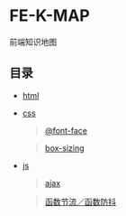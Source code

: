 # FE-K-MAP

  前端知识地图

## 目录

* [html](./html-k)
    
    
  
* [css](./css-k)

  > [@font-face](./css-k/@font-face.md)

  > [box-sizing](./css-k/box-sizing.md)

* [js](./js-k)

  > [ajax](./js-k/ajax.md)

  > [函数节流／函数防抖](./js-k/throttle&&debounce／throttle&&debounce.md)